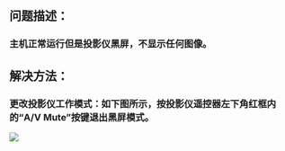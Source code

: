 ## 问题描述：
### 主机正常运行但是投影仪黑屏，不显示任何图像。
## 解决方法：
### 更改投影仪工作模式：如下图所示，按投影仪遥控器左下角红框内的“A/V Mute”按键退出黑屏模式。
<image src="images/MagicIsland-Projector-1-1.jpg"></image>